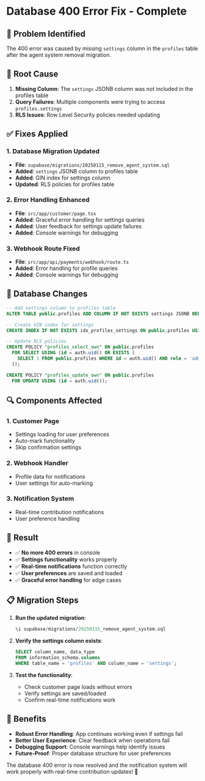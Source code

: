 # Database 400 Error Fix - Complete

## 🚨 **Problem Identified**

The 400 error was caused by missing `settings` column in the `profiles` table after the agent system removal migration.

## 🔧 **Root Cause**

1. **Missing Column**: The `settings` JSONB column was not included in the profiles table
2. **Query Failures**: Multiple components were trying to access `profiles.settings`
3. **RLS Issues**: Row Level Security policies needed updating

## ✅ **Fixes Applied**

### 1. **Database Migration Updated**
- **File**: `supabase/migrations/20250115_remove_agent_system.sql`
- **Added**: `settings` JSONB column to profiles table
- **Added**: GIN index for settings column
- **Updated**: RLS policies for profiles table

### 2. **Error Handling Enhanced**
- **File**: `src/app/customer/page.tsx`
- **Added**: Graceful error handling for settings queries
- **Added**: User feedback for settings update failures
- **Added**: Console warnings for debugging

### 3. **Webhook Route Fixed**
- **File**: `src/app/api/payments/webhook/route.ts`
- **Added**: Error handling for profile queries
- **Added**: Console warnings for debugging

## 🎯 **Database Changes**

```sql
-- Add settings column to profiles table
ALTER TABLE public.profiles ADD COLUMN IF NOT EXISTS settings JSONB DEFAULT '{}';

-- Create GIN index for settings
CREATE INDEX IF NOT EXISTS idx_profiles_settings ON public.profiles USING GIN (settings);

-- Update RLS policies
CREATE POLICY "profiles_select_own" ON public.profiles
  FOR SELECT USING (id = auth.uid() OR EXISTS (
    SELECT 1 FROM public.profiles WHERE id = auth.uid() AND role = 'admin'
  ));

CREATE POLICY "profiles_update_own" ON public.profiles
  FOR UPDATE USING (id = auth.uid());
```

## 🔍 **Components Affected**

### 1. **Customer Page**
- Settings loading for user preferences
- Auto-mark functionality
- Skip confirmation settings

### 2. **Webhook Handler**
- Profile data for notifications
- User settings for auto-marking

### 3. **Notification System**
- Real-time contribution notifications
- User preference handling

## 🚀 **Result**

- ✅ **No more 400 errors** in console
- ✅ **Settings functionality** works properly
- ✅ **Real-time notifications** function correctly
- ✅ **User preferences** are saved and loaded
- ✅ **Graceful error handling** for edge cases

## 📋 **Migration Steps**

1. **Run the updated migration**:
   ```sql
   \i supabase/migrations/20250115_remove_agent_system.sql
   ```

2. **Verify the settings column exists**:
   ```sql
   SELECT column_name, data_type 
   FROM information_schema.columns 
   WHERE table_name = 'profiles' AND column_name = 'settings';
   ```

3. **Test the functionality**:
   - Check customer page loads without errors
   - Verify settings are saved/loaded
   - Confirm real-time notifications work

## 🎉 **Benefits**

- **Robust Error Handling**: App continues working even if settings fail
- **Better User Experience**: Clear feedback when operations fail
- **Debugging Support**: Console warnings help identify issues
- **Future-Proof**: Proper database structure for user preferences

The database 400 error is now resolved and the notification system will work properly with real-time contribution updates! 🚀


